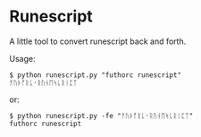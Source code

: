 Runescript
===========

A little tool to convert runescript back and forth.

Usage:
```
$ python runescript.py "futhorc runescript"
ᚠᚢᚦᚩᚱᚳ᛫ᚱᚢᚾᛖᛋᚳᚱᛁᛈᛏ
```

or:
```
$ python runescript.py -fe "ᚠᚢᚦᚩᚱᚳ᛫ᚱᚢᚾᛖᛋᚳᚱᛁᛈᛏ"
futhorc runescript
```

